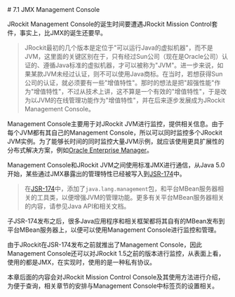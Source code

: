 <a name="7.1" />
# 7.1 JMX Management Console

JRockit Management Console的诞生时间要遭遇JRockit Mission Control套件，事实上，比JMX的诞生还要早。

>JRockit最初的几个版本是定位于"可以运行Java的虚拟机器"，而不是JVM，这里面的关键区别在于，只有经过Sun公司（现在是Oracle公司）认证的、遵循Java标准的虚拟机器，才可以被称为"JVM"。进一步来说，如果某款JVM未经过认证，则不可以使用Java商标。在当时，若想获得Sun公司的认证，就必须要有一些"增值特性"。那时的想法是把"超强性能"作为"增值特性"，不过从技术上讲，这不算是一个有效的"增值特性"，于是改为以JVM的在线管理功能作为"增值特性"，并在后来逐步发展成为JRockit Management Console。

Management Console主要用于对JRockit JVM进行监控，提供相关信息。由于每个JVM都有其自己的Management Console，所以可以同时监控多个JRockit JVM实例。为了能够长时间的同时监控大量JVM示例，就应该使用更具扩展性的分布式解决方案，例如[Oracle Enterprise Manager][1]。

Management Console和JRockit JVM之间使用标准JMX进行通信，从Java 5.0开始，某些通过JMX暴露出的管理特性已经被写入到[JSR-174][2]中。

>在[JSR-174][2]中，添加了`java.lang.management`包，和平台MBean服务器相关的工具类，以便增强JVM的管理功能。更多有关平台MBean服务器相关的内容，请参见Java API和相关文档。

子JSR-174发布之后，很多Java应用程序和相关框架都将其自有的MBean发布到平台MBean服务器上，以便可以使用Management Console进行监控和管理。

由于JRockit在JSR-174发布之前就推出了Management Console，因此Management Console还可以对JRockit 1.5之前的版本进行监控，从表面上看，使用的都是JMX，在实现时，使用的是一种私有协议。

本章后面的内容会对JRockit Mission Control Console及其使用方法进行介绍，为便于查询，相关章节的安排与Management Console中标签页的设置相关。




[1]:    http://www.oracle.com/cn/products/enterprise-manager/index.html
[2]:    https://jcp.org/en/jsr/detail?id=174